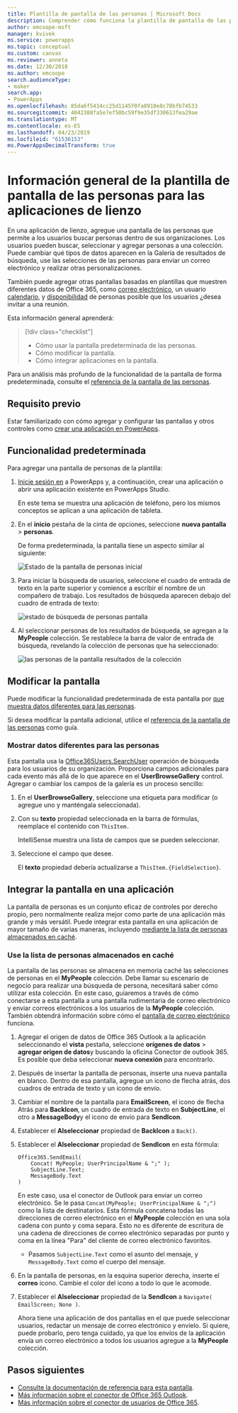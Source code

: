 ```yaml
---
title: Plantilla de pantalla de las personas | Microsoft Docs
description: Comprender cómo funciona la plantilla de pantalla de las personas para las aplicaciones de lienzo y cómo ampliar la pantalla para sus casos de uso
author: emcoope-msft
manager: kvivek
ms.service: powerapps
ms.topic: conceptual
ms.custom: canvas
ms.reviewer: anneta
ms.date: 12/30/2018
ms.author: emcoope
search.audienceType:
- maker
search.app:
- PowerApps
ms.openlocfilehash: 85da6f5414cc25d1145f0fa8910e8c78bfb74533
ms.sourcegitcommit: 4042388fa5e7ef50bc59f9e35df330613fea29ae
ms.translationtype: MT
ms.contentlocale: es-ES
ms.lasthandoff: 04/23/2019
ms.locfileid: "61536153"
ms.PowerAppsDecimalTransform: true
---
```

# <a name="overview-of-the-people-screen-template-for-canvas-apps"></a>Información general de la plantilla de pantalla de las personas para las aplicaciones de lienzo

En una aplicación de lienzo, agregue una pantalla de las personas que permite a los usuarios buscar personas dentro de sus organizaciones. Los usuarios pueden buscar, seleccionar y agregar personas a una colección. Puede cambiar qué tipos de datos aparecen en la Galería de resultados de búsqueda, use las selecciones de las personas para enviar un correo electrónico y realizar otras personalizaciones.

También puede agregar otras pantallas basadas en plantillas que muestren diferentes datos de Office 365, como [correo electrónico](email-screen-overview.md), un usuario [calendario](calendar-screen-overview.md), y [disponibilidad](meeting-screen-overview.md) de personas posible que los usuarios ¿desea invitar a una reunión.

Esta información general aprenderá:
> [!div class="checklist"]
> * Cómo usar la pantalla predeterminada de las personas.
> * Cómo modificar la pantalla.
> * Cómo integrar aplicaciones en la pantalla.

Para un análisis más profundo de la funcionalidad de la pantalla de forma predeterminada, consulte el [referencia de la pantalla de las personas](people-screen-reference.md).

## <a name="prerequisite"></a>Requisito previo

Estar familiarizado con cómo agregar y configurar las pantallas y otros controles como [crear una aplicación en PowerApps](../data-platform-create-app-scratch.md).

## <a name="default-functionality"></a>Funcionalidad predeterminada

Para agregar una pantalla de personas de la plantilla:

1. [Inicie sesión en](http://web.powerapps.com?utm_source=padocs&utm_medium=linkinadoc&utm_campaign=referralsfromdoc) a PowerApps y, a continuación, crear una aplicación o abrir una aplicación existente en PowerApps Studio.

    En este tema se muestra una aplicación de teléfono, pero los mismos conceptos se aplican a una aplicación de tableta.

1. En el **inicio** pestaña de la cinta de opciones, seleccione **nueva pantalla** > **personas**.

    De forma predeterminada, la pantalla tiene un aspecto similar al siguiente:

    ![Estado de la pantalla de personas inicial](media/people-screen/people-screen-empty.png)

1. Para iniciar la búsqueda de usuarios, seleccione el cuadro de entrada de texto en la parte superior y comience a escribir el nombre de un compañero de trabajo. Los resultados de búsqueda aparecen debajo del cuadro de entrada de texto:

    ![estado de búsqueda de personas pantalla](media/people-screen/people-browse-gall-full.png)

1. Al seleccionar personas de los resultados de búsqueda, se agregan a la **MyPeople** colección. Se restablece la barra de valor de entrada de búsqueda, revelando la colección de personas que ha seleccionado:

    ![las personas de la pantalla resultados de la colección](media/people-screen/people-people-gall-full.png)

## <a name="modify-the-screen"></a>Modificar la pantalla

Puede modificar la funcionalidad predeterminada de esta pantalla por [que muestra datos diferentes para las personas](people-screen-overview.md#show-different-data-for-people).

Si desea modificar la pantalla adicional, utilice el [referencia de la pantalla de las personas](./people-screen-reference.md) como guía.

### <a name="show-different-data-for-people"></a>Mostrar datos diferentes para las personas

Esta pantalla usa la [Office365Users.SearchUser](https://docs.microsoft.com/connectors/office365users/#searchuser) operación de búsqueda para los usuarios de su organización. Proporciona campos adicionales para cada evento más allá de lo que aparece en el **UserBrowseGallery** control. Agregar o cambiar los campos de la galería es un proceso sencillo:

1. En el **UserBrowseGallery**, seleccione una etiqueta para modificar (o agregue uno y manténgala seleccionada).

1. Con su **texto** propiedad seleccionada en la barra de fórmulas, reemplace el contenido con `ThisItem.`

    IntelliSense muestra una lista de campos que se pueden seleccionar.

1. Seleccione el campo que desee.

    El **texto** propiedad debería actualizarse a `ThisItem.{FieldSelection}`.

## <a name="integrate-the-screen-into-an-app"></a>Integrar la pantalla en una aplicación

La pantalla de personas es un conjunto eficaz de controles por derecho propio, pero normalmente realiza mejor como parte de una aplicación más grande y más versátil. Puede integrar esta pantalla en una aplicación de mayor tamaño de varias maneras, incluyendo [mediante la lista de personas almacenados en caché](people-screen-overview.md#use-your-cached-list-of-people).

### <a name="use-your-cached-list-of-people"></a>Use la lista de personas almacenados en caché

La pantalla de las personas se almacena en memoria caché las selecciones de personas en el **MyPeople** colección. Debe llamar su escenario de negocio para realizar una búsqueda de persona, necesitará saber cómo utilizar esta colección. En este caso, guiaremos a través de cómo conectarse a esta pantalla a una pantalla rudimentaria de correo electrónico y enviar correos electrónicos a los usuarios de la **MyPeople** colección. También obtendrá información sobre cómo el [pantalla de correo electrónico](./email-screen-overview.md) funciona.

1. Agregar el origen de datos de Office 365 Outlook a la aplicación seleccionando el **vista** pestaña, seleccione **orígenes de datos** > **agregar origen de datos**y buscando la oficina Conector de outlook 365. Es posible que deba seleccionar **nueva conexión** para encontrarlo.
1. Después de insertar la pantalla de personas, inserte una nueva pantalla en blanco. Dentro de esa pantalla, agregue un icono de flecha atrás, dos cuadros de entrada de texto y un icono de envío.
1. Cambiar el nombre de la pantalla para **EmailScreen**, el icono de flecha Atrás para **BackIcon**, un cuadro de entrada de texto en **SubjectLine**, el otro a **MessageBody**y el icono de envío para **SendIcon**.
1. Establecer el **Alseleccionar** propiedad de **BackIcon** a `Back()`.
1. Establecer el **Alseleccionar** propiedad de **SendIcon** en esta fórmula:

    ```powerapps-comma
    Office365.SendEmail( 
        Concat( MyPeople; UserPrincipalName & ";" ); 
        SubjectLine.Text; 
        MessageBody.Text 
    )
    ```
    
    En este caso, usa el conector de Outlook para enviar un correo electrónico. Se le pasa `Concat(MyPeople; UserPrincipalName & ";")` como la lista de destinatarios. Esta fórmula concatena todas las direcciones de correo electrónico en el **MyPeople** colección en una sola cadena con punto y coma separa. Esto no es diferente de escritura de una cadena de direcciones de correo electrónico separadas por punto y coma en la línea "Para" del cliente de correo electrónico favoritos.
    * Pasamos `SubjectLine.Text` como el asunto del mensaje, y `MessageBody.Text` como el cuerpo del mensaje.
1. En la pantalla de personas, en la esquina superior derecha, inserte el **correo** icono.
   Cambie el color del icono a todo lo que le acomode.
1. Establecer el **Alseleccionar** propiedad de la **SendIcon** a `Navigate( EmailScreen; None )`.

    Ahora tiene una aplicación de dos pantallas en el que puede seleccionar usuarios, redactar un mensaje de correo electrónico y envíelo. Si quiere, puede probarlo, pero tenga cuidado, ya que los envíos de la aplicación envía un correo electrónico a todos los usuarios agregue a la **MyPeople** colección.

## <a name="next-steps"></a>Pasos siguientes

* [Consulte la documentación de referencia para esta pantalla](./people-screen-reference.md).
* [Más información sobre el conector de Office 365 Outlook](../connections/connection-office365-outlook.md).
* [Más información sobre el conector de usuarios de Office 365](../connections/connection-office365-users.md).
